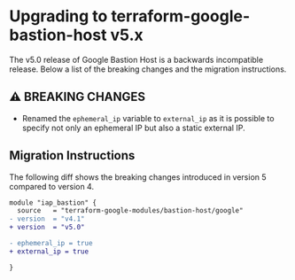 # Upgrading to terraform-google-bastion-host v5.x

The v5.0 release of Google Bastion Host is a backwards incompatible release. 
Below a list of the breaking changes and the migration instructions.

## ⚠ BREAKING CHANGES

* Renamed the `ephemeral_ip` variable to `external_ip` as it is possible to specify not only an ephemeral IP but also a static external IP.

## Migration Instructions

The following diff shows the breaking changes introduced in version 5 compared to version 4.

```diff
module "iap_bastion" {
  source   = "terraform-google-modules/bastion-host/google"
- version  = "v4.1"
+ version  = "v5.0"

- ephemeral_ip = true
+ external_ip = true

}
```
